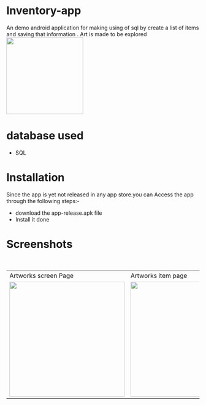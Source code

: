 # Inventory-app 
An demo android application for making using of sql by create a list of items and saving that information .
Art is made to be explored
<br>
<img src="photos/logo.png" width="200">
<br>
# database used
- SQL
# Installation
Since the app is yet not released in any app store.you can Access the app through the following steps:-
- download the app-release.apk file
- Install it
done 
# Screenshots
<br>
<table>
  <tr>
    <td>Artworks screen Page</td>
     <td>Artworks item page</td>
     <td>Artist Screen Page</td>
    <td>Artist Picasso Page</td>
    <td>Search Image Page</td>
    <td>User Info Page</td>
  </tr>
  <tr>
    <td><img src="photos/artworks.jpg" width="300" ></td>
    <td><img src="photos/artworks_item.jpg" width="300"></td>
    <td><img src="photos/artist.jpg" width="300"></td>
    <td><img src="photos/artist_picasso.jpg" width="300"></td>
    <td><img src="photos/search.jpg" width="300"></td>  
    <td><img src="photos/user2.jpg" width="300"></td>
  </tr>
 </table>
 <br>
 






